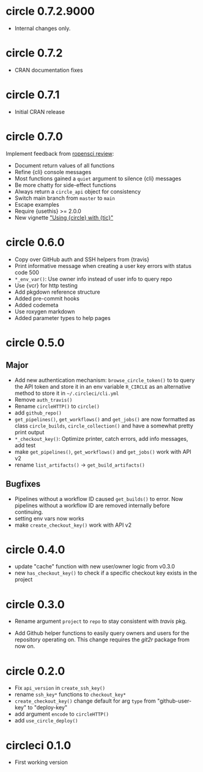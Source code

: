 <!-- NEWS.md is maintained by https://cynkra.github.io/fledge, do not edit -->

# circle 0.7.2.9000

- Internal changes only.


# circle 0.7.2

- CRAN documentation fixes


# circle 0.7.1

- Initial CRAN release


# circle 0.7.0

Implement feedback from [ropensci review](https://github.com/ropensci/software-review/issues/356#):

- Document return values of all functions
- Refine {cli} console messages
- Most functions gained a `quiet` argument to silence {cli} messages
- Be more chatty for side-effect functions
- Always return a `circle_api` object for consistency
- Switch main branch from `master` to `main`
- Escape examples
- Require {usethis} >= 2.0.0
- New vignette ["Using {circle} with {tic}"](https://docs.ropensci.org/circle/articles/tic.html)


# circle 0.6.0

- Copy over GitHub auth and SSH helpers from {travis}
- Print informative message when creating a user key errors with status code 500
- `*_env_var()`: Use owner info instead of user info to query repo
- Use {vcr} for http testing
- Add pkgdown reference structure
- Added pre-commit hooks
- Added codemeta
- Use roxygen markdown
- Added parameter types to help pages

# circle 0.5.0

## Major

- Add new authentication mechanism: `browse_circle_token()` to to query the API token and store it in an env variable `R_CIRCLE` as an alternative method to store it in `~/.circleci/cli.yml`
- Remove `auth_travis()`
- Rename `circleHTTP()` to `circle()`
- add `github_repo()`
- `get_pipelines()`, `get_workflows()` and `get_jobs()` are now formatted as class `circle_builds`, `circle_collection()` and have a somewhat pretty print output
- `*_checkout_key()`: Optimize printer, catch errors, add info messages, add test
- make `get_pipelines()`, `get_workflows()` and `get_jobs()` work with API v2
- rename `list_artifacts()` -> `get_build_artifacts()`

## Bugfixes

- Pipelines without a workflow ID caused `get_builds()` to error. Now pipelines without a workflow ID are removed internally before continuing.
- setting env vars now works
- make `create_checkout_key()` work with API v2

# circle 0.4.0

- update "cache" function with new user/owner logic from v0.3.0
- new `has_checkout_key()` to check if a specific checkout key exists in the project

# circle 0.3.0

- Rename argument `project` to `repo` to stay consistent with _travis_ pkg.

- Add Github helper functions to easily query owners and users for the repository operating on. This change requires the _git2r_ package from now on.

# circle 0.2.0

- Fix `api_version` in `create_ssh_key()`
- rename `ssh_key*` functions to `checkout_key*`
- `create_checkout_key()` change default for arg `type` from "github-user-key" to "deploy-key"
- add argument `encode` to `circleHTTP()`
- add `use_circle_deploy()`

# circleci 0.1.0

- First working version

